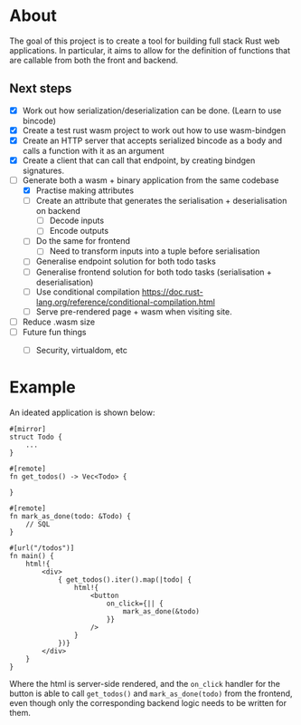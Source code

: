 # About

The goal of this project is to create a tool for building full stack Rust web applications.
In particular, it aims to allow for the definition of functions that are callable
from both the front and backend.

## Next steps

- [x] Work out how serialization/deserialization can be done. (Learn to use bincode)
- [x] Create a test rust wasm project to work out how to use wasm-bindgen
- [x] Create an HTTP server that accepts serialized bincode as a body and calls a function with it as an argument
- [x] Create a client that can call that endpoint, by creating bindgen signatures.
- [ ] Generate both a wasm + binary application from the same codebase
  - [x] Practise making attributes
  - [ ] Create an attribute that generates the serialisation + deserialisation on backend
    - [ ] Decode inputs
    - [ ] Encode outputs
  - [ ] Do the same for frontend
    - [ ] Need to transform inputs into a tuple before serialisation
  - [ ] Generalise endpoint solution for both todo tasks
  - [ ] Generalise frontend solution for both todo tasks (serialisation + deserialisation)
  - [ ] Use conditional compilation https://doc.rust-lang.org/reference/conditional-compilation.html
  - [ ] Serve pre-rendered page + wasm when visiting site.
- [ ] Reduce .wasm size
- [ ] Future fun things
  - [ ] Security, virtualdom, etc


# Example

An ideated application is shown below:

```
#[mirror]
struct Todo {
    ...
}

#[remote]
fn get_todos() -> Vec<Todo> {

}

#[remote]
fn mark_as_done(todo: &Todo) {
    // SQL
}

#[url("/todos")]
fn main() {
    html!{
        <div>
            { get_todos().iter().map(|todo| {
                html!{
                    <button
                        on_click={|| {
                            mark_as_done(&todo)
                        }}
                    />
                }
            })}
        </div>
    }
}
```

Where the html is server-side rendered, and the `on_click` handler for the button is able to call `get_todos()` and `mark_as_done(todo)` from the frontend, even though only the corresponding backend logic needs to be written for them.